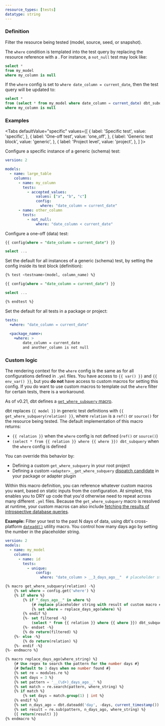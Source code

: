 ```yaml
---
resource_types: [tests]
datatype: string
---
```


### Definition

Filter the resource being tested (model, source, seed, or snapshot).

The `where` condition is templated into the test query by replacing the resource reference with a <Term id="subquery" />. For instance, a `not_null` test may look like:
```sql
select *
from my_model
where my_column is null
```
If the `where` config is set to `where date_column = current_date`, then the test query will be updated to:
```sql
select *
from (select * from my_model where date_column = current_date) dbt_subquery
where my_column is null
```

### Examples

<Tabs
  defaultValue="specific"
  values={[
    { label: 'Specific test', value: 'specific', },
    { label: 'One-off test', value: 'one_off', },
    { label: 'Generic test block', value: 'generic', },
    { label: 'Project level', value: 'project', },
  ]
}>

<TabItem value="specific">

Configure a specific instance of a generic (schema) test:

<File name='models/<filename>.yml'>

```yaml
version: 2

models:
  - name: large_table
    columns:
      - name: my_column
        tests:
          - accepted_values:
              values: ["a", "b", "c"]
              config:
                where: "date_column = current_date"
      - name: other_column
        tests:
          - not_null:
              where: "date_column < current_date"
```

</File>

</TabItem>

<TabItem value="one_off">

Configure a one-off (data) test:

<File name='tests/<filename>.sql'>

```sql
{{ config(where = "date_column = current_date") }}

select ...
```

</File>

</TabItem>

<TabItem value="generic">

Set the default for all instances of a generic (schema) test, by setting the config inside its test block (definition):

<File name='macros/<filename>.sql'>

```sql
{% test <testname>(model, column_name) %}

{{ config(where = "date_column = current_date") }}

select ...

{% endtest %}
```

</File>

</TabItem>

<TabItem value="project">

Set the default for all tests in a package or project:

<File name='dbt_project.yml'>

```yaml
tests:
  +where: "date_column = current_date"
  
  <package_name>:
    +where: >
        date_column = current_date
        and another_column is not null
```

</File>

</TabItem>

</Tabs>

### Custom logic

The rendering context for the `where` config is the same as for all configurations defined in `.yml` files. You have access to `{{ var() }}` and `{{ env_var() }}`, but you **do not** have access to custom macros for setting this config. If you do want to use custom macros to template out the `where` filter for certain tests, there is a workaround.

As of v0.21, dbt defines a [`get_where_subquery` macro](https://github.com/dbt-labs/dbt-adapters/blob/main/dbt/include/global_project/macros/materializations/tests/where_subquery.sql).

dbt replaces `{{ model }}` in generic test definitions with `{{ get_where_subquery(relation) }}`, where `relation` is a `ref()` or `source()` for the resource being tested. The default implementation of this macro returns:
- `{{ relation }}` when the `where` config is not defined (`ref()` or `source()`)
- `(select * from {{ relation }} where {{ where }}) dbt_subquery` when the `where` config is defined

You can override this behavior by:
- Defining a custom `get_where_subquery` in your root project
- Defining a custom `<adapter>__get_where_subquery` [dispatch candidate](/reference/dbt-jinja-functions/dispatch) in your package or adapter plugin

Within this macro definition, you can reference whatever custom macros you want, based on static inputs from the configuration. At simplest, this enables you to DRY up code that you'd otherwise need to repeat across many different `.yml` files. Because the `get_where_subquery` macro is resolved at runtime, your custom macros can also include [fetching the results of introspective database queries](https://docs.getdbt.com/reference/dbt-jinja-functions/run_query).

**Example:** Filter your test to the past N days of data, using dbt's cross-platform [`dateadd()`](https://docs.getdbt.com/reference/dbt-jinja-functions/cross-database-macros#dateadd) utility macro. You control how many days ago by setting the number in the placeholder string.

<File name='models/config.yml'>

```yml
version: 2
models:
  - name: my_model
    columns:
      - name: id
        tests:
          - unique:
              config:
                where: "date_column > __3_days_ago__"  # placeholder string for static config
```

</File>

<File name='macros/custom_get_where_subquery.sql'>

```sql
{% macro get_where_subquery(relation) -%}
    {% set where = config.get('where') %}
    {% if where %}
        {% if "_days_ago__" in where %}
            {# replace placeholder string with result of custom macro #}
            {% set where = replace_days_ago(where) %}
        {% endif %}
        {%- set filtered -%}
            (select * from {{ relation }} where {{ where }}) dbt_subquery
        {%- endset -%}
        {% do return(filtered) %}
    {%- else -%}
        {% do return(relation) %}
    {%- endif -%}
{%- endmacro %}

{% macro replace_days_ago(where_string) %}
    {# Use regex to search the pattern for the number days #}
    {# Default to 3 days when no number found #}
    {% set re = modules.re %}
    {% set days = 3 %}
    {% set pattern = '__(\d+)_days_ago__' %}
    {% set match = re.search(pattern, where_string) %}
    {% if match %}
        {% set days = match.group(1) | int %}        
    {% endif %}
    {% set n_days_ago = dbt.dateadd('day', -days, current_timestamp()) %}
    {% set result = re.sub(pattern, n_days_ago, where_string) %}
    {{ return(result) }}
{% endmacro %}
```

</File>
